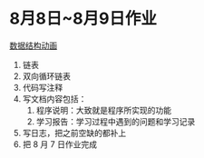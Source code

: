 # 8月8日~8月9日作业

[数据结构动画](https://visualgo.net/zh)

1. 链表
2. 双向循环链表
3. 代码写注释
4. 写文档内容包括：
   1. 程序说明：大致就是程序所实现的功能
   2. 学习报告：学习过程中遇到的问题和学习记录
5. 写日志，把之前空缺的都补上
6. 把 8 月 7 日作业完成
